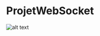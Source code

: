 # ProjetWebSocket

![alt text](https://github.com/[nlarou]/[ProjetWebSocket]/blob/[main]/login1.png?raw=true)
